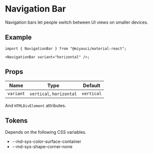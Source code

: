 # Navigation Bar

Navigation bars let people switch between UI views on smaller devices.

## Example

```tsx
import { NavigationBar } from "@miyauci/material-react";

<NavigationBar variant="horizontal" />;
```

## Props

| Name      | Type                     | Default    |
| --------- | ------------------------ | ---------- |
| `variant` | `vertical`, `horizontal` | `vertical` |

And `HTMLDivElement` attributes.

## Tokens

Depends on the following CSS variables.

<!-- deno-fmt-ignore-start -->
- --md-sys-color-surface-container
- --md-sys-shape-corner-none
<!-- deno-fmt-ignore-end -->
